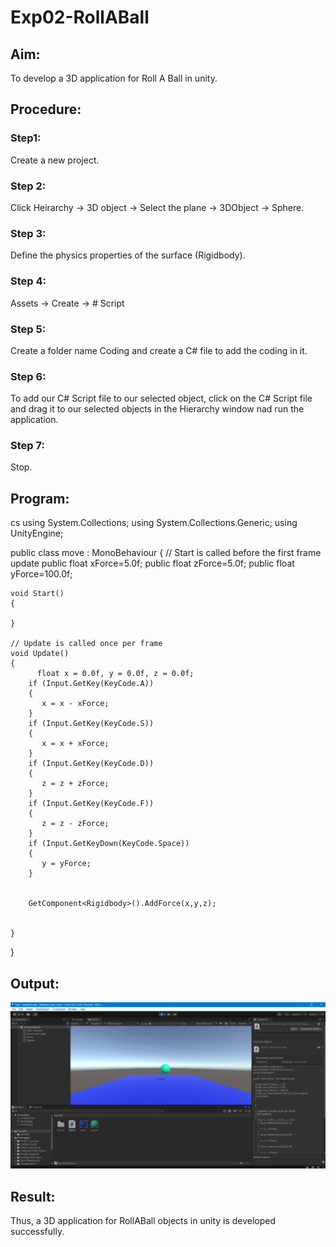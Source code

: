# Exp02-RollABall
## Aim:
To develop a 3D application for Roll A Ball in unity.

## Procedure:
### Step1:
Create a new project.

### Step 2:
Click Heirarchy -> 3D object -> Select the plane -> 3DObject -> Sphere.

### Step 3:
Define the physics properties of the surface (Rigidbody).

### Step 4:
Assets -> Create -> # Script

### Step 5:
Create a folder name Coding and create a C# file to add the coding in it.

### Step 6:
To add our C# Script file to our selected object, click on the C# Script file and drag it to our selected objects in the Hierarchy window nad run the application.

### Step 7:
Stop.

## Program:
cs
using System.Collections;
using System.Collections.Generic;
using UnityEngine;

public class move : MonoBehaviour
{
    // Start is called before the first frame update
    public float xForce=5.0f;
    public float zForce=5.0f;
    public float yForce=100.0f;

    void Start()
    {
        
    }

    // Update is called once per frame
    void Update()
    {
          float x = 0.0f, y = 0.0f, z = 0.0f;
        if (Input.GetKey(KeyCode.A))
        {
           x = x - xForce; 
        }
        if (Input.GetKey(KeyCode.S))
        {
           x = x + xForce; 
        }
        if (Input.GetKey(KeyCode.D))
        {
           z = z + zForce; 
        }
        if (Input.GetKey(KeyCode.F))
        {
           z = z - zForce; 
        }
        if (Input.GetKeyDown(KeyCode.Space))
        {
           y = yForce;
        }
        
        
        GetComponent<Rigidbody>().AddForce(x,y,z);
    
        
    }
}



## Output:
![alt text](output2.jpg)

## Result:
Thus, a 3D application for RollABall objects in unity is developed successfully.